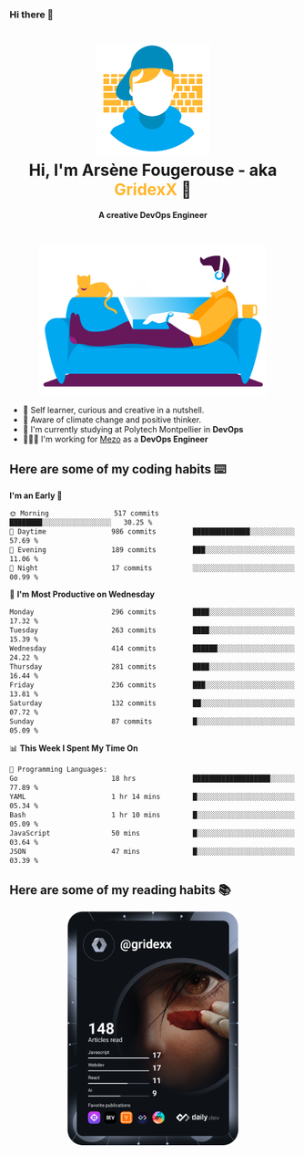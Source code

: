### Hi there 👋

<!--
**GridexX/gridexx** is a ✨ _special_ ✨ repository because its `README.md` (this file) appears on your GitHub profile.

Here are some ideas to get you started:

- 🔭 I’m currently working on ...
- 🌱 I’m currently learning ...
- 👯 I’m looking to collaborate on ...
- 🤔 I’m looking for help with ...
- 💬 Ask me about ...
- 📫 How to reach me: ...
- 😄 Pronouns: ...
- ⚡ Fun fact: ...
-->


<!-- Header -->
<h1 align="center">
  <img src="./images/user_profile.png" width="200">
  <br>
  Hi, I'm Arsène Fougerouse - aka <span style="color:#ffb72e">GridexX</span> 👋
</h1>


<p align="center">
  <b>A creative DevOps Engineer </b>
</p>
<br/>
<p align="center">
  <img src="./images/man_couch.png" width="400">
</p>

- 🎨 Self learner, curious and creative in a nutshell. 
- 🌱 Aware of climate change and positive thinker.
- 📕 I'm currently studying at Polytech Montpellier in **DevOps**
- 👨🏻‍💻 I'm working for [Mezo](https://meso-lr.umontpellier.fr/) as a **DevOps Engineer**


## Here are some of my coding habits ⌨️

<!-- Add a section about tech and Ops stack
  Like this one : https://github.com/Xanthus58#-tech-stack
-->
<!--START_SECTION:waka-->
**I'm an Early 🐤** 

```text
🌞 Morning                517 commits         ████████░░░░░░░░░░░░░░░░░   30.25 % 
🌆 Daytime                986 commits         ██████████████░░░░░░░░░░░   57.69 % 
🌃 Evening                189 commits         ███░░░░░░░░░░░░░░░░░░░░░░   11.06 % 
🌙 Night                  17 commits          ░░░░░░░░░░░░░░░░░░░░░░░░░   00.99 % 
```
📅 **I'm Most Productive on Wednesday** 

```text
Monday                   296 commits         ████░░░░░░░░░░░░░░░░░░░░░   17.32 % 
Tuesday                  263 commits         ████░░░░░░░░░░░░░░░░░░░░░   15.39 % 
Wednesday                414 commits         ██████░░░░░░░░░░░░░░░░░░░   24.22 % 
Thursday                 281 commits         ████░░░░░░░░░░░░░░░░░░░░░   16.44 % 
Friday                   236 commits         ███░░░░░░░░░░░░░░░░░░░░░░   13.81 % 
Saturday                 132 commits         ██░░░░░░░░░░░░░░░░░░░░░░░   07.72 % 
Sunday                   87 commits          █░░░░░░░░░░░░░░░░░░░░░░░░   05.09 % 
```


📊 **This Week I Spent My Time On** 

```text
💬 Programming Languages: 
Go                       18 hrs              ███████████████████░░░░░░   77.89 % 
YAML                     1 hr 14 mins        █░░░░░░░░░░░░░░░░░░░░░░░░   05.34 % 
Bash                     1 hr 10 mins        █░░░░░░░░░░░░░░░░░░░░░░░░   05.09 % 
JavaScript               50 mins             █░░░░░░░░░░░░░░░░░░░░░░░░   03.64 % 
JSON                     47 mins             █░░░░░░░░░░░░░░░░░░░░░░░░   03.39 % 
```


<!--END_SECTION:waka-->

## Here are some of my reading habits 📚
<div  align="center">
  <img src="./images/devcard.svg" width="300">
</div>
